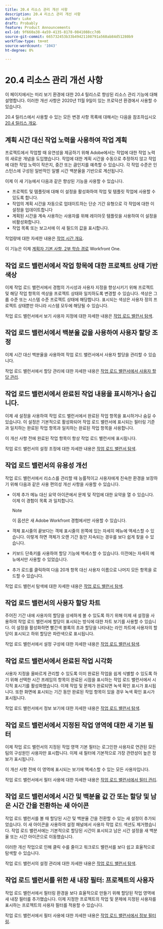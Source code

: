 ```yaml
---
title: 20.4 리소스 관리 개선 사항
description: 20.4 리소스 관리 개선 사항
author: Luke
draft: Probably
feature: Product Announcements
exl-id: 9f660a38-4a59-4135-8178-0841088cc7d6
source-git-commit: 665732453b33b49421108791a560ab84d51280b9
workflow-type: tm+mt
source-wordcount: '1043'
ht-degree: 0%

---
```


# 20.4 리소스 관리 개선 사항

이 페이지에서는 미리 보기 환경에 대한 20.4 릴리스로 향상된 리소스 관리 기능에 대해 설명합니다. 이러한 개선 사항은 2020년 11월 9일이 있는 프로덕션 환경에서 사용할 수 있습니다.

20.4 릴리스에서 사용할 수 있는 모든 변경 사항 목록에 대해서는 다음을 참조하십시오 [20.4 릴리스 개요](../../../product-announcements/product-releases/20.4-release-activity/20-4-release-overview.md).

## 계획 시간 대신 작업 노력을 사용하여 작업 계획

프로젝트에서 작업할 때 유연성을 제공하기 위해 Adobe에서는 작업에 대한 작업 노력의 새로운 개념을 도입했습니다. 작업에 대한 계획 시간을 수동으로 추정하지 않고 작업에 대한 작업 노력이 작은지, 중간 또는 큼인지를 예측할 수 있습니다. 각 작업 수준은 인스턴스에 구성된 일반적인 일별 시간 백분율을 기반으로 계산됩니다.

이제 이 새 기능에서 다음과 같은 향상된 기능을 사용할 수 있습니다.

* 프로젝트 및 템플릿에 대해 이 설정을 활성화하여 작업 및 템플릿 작업에 사용할 수 있도록 합니다.
* 작업의 계획 시간을 자동으로 업데이트하는 단순 기간 유형으로 각 작업에 대한 이 설정을 업데이트합니다
* 계획된 시간을 계속 사용하는 사용자를 위해 레이아웃 템플릿을 사용하여 이 설정을 비활성화합니다.
* 작업 목록 또는 보고서에 이 새 필드의 값을 표시합니다.

작업량에 대한 자세한 내용은 [작업 시간 개요](../../../manage-work/tasks/task-information/work-effort.md).

이 기능은 이제 [계획자 기본 사항, 2부 학습 경로](https://one.workfront.com/s/learningpath3/planner-fundamentals-for-the-new-workfront-experience-part-2-plan-a-project-20Y0z000000bm79EAA) Workfront One.

## 작업 로드 밸런서에서 작업 항목에 대한 프로젝트 상태 기반 색상

이제 작업 로드 밸런서에서 경험의 가시성과 사용자 지정을 향상시키기 위해 프로젝트 및 해당 작업 항목의 색상을 프로젝트 상태와 일치하도록 변경할 수 있습니다. 색상은 그룹 수준 또는 시스템 수준 프로젝트 상태에 해당합니다. 표시되는 색상은 사용자 정의 프로젝트 상태뿐만 아니라 시스템 모두에 해당될 수 있습니다.

작업 로드 밸런서에서 보기 사용자 지정에 대한 자세한 내용은 [작업 로드 밸런서 탐색](../../../resource-mgmt/workload-balancer/navigate-the-workload-balancer.md).

## 작업 로드 밸런서에서 백분율 값을 사용하여 사용자 할당 조정

이제 시간 대신 백분율을 사용하여 작업 로드 밸런서에서 사용자 할당을 관리할 수 있습니다.

작업 로드 밸런서에서 할당 관리에 대한 자세한 내용은 [작업 로드 밸런서에서 사용자 할당 관리](../../../resource-mgmt/workload-balancer/manage-user-allocations-workload-balancer.md).

## 작업 로드 밸런서에서 완료된 작업 내용을 표시하거나 숨깁니다.

이제 새 설정을 사용하여 작업 로드 밸런서에서 완료된 작업 항목을 표시하거나 숨길 수 있습니다. 이 설정은 기본적으로 활성화되어 작업 로드 밸런서에 표시되는 필터링 기준과 일치하는 완료된 작업 항목과 일치하는 완료된 작업 항목을 사용합니다.

이 개선 사항 전에 완료된 작업 항목이 항상 작업 로드 밸런서에 표시됩니다.

작업 로드 밸런서의 설정 조정에 대한 자세한 내용은 [작업 로드 밸런서 탐색](../../../resource-mgmt/workload-balancer/navigate-the-workload-balancer.md).

## 작업 로드 밸런서의 유용성 개선

작업 로드 밸런서에서 리소스를 관리할 때 능률적이고 사용자에게 친숙한 환경을 보장하기 위해 다음과 같은 사용 편의성 개선 사항을 사용할 수 있습니다.

* 이제 추가 메뉴 대신 요약 아이콘에서 문제 및 작업에 대한 요약을 열 수 있습니다. 이제 이 경험이 목록 과 일치합니다.

   >[!NOTE]
   >
   >이 옵션은 새 Adobe Workfront 경험에서만 사용할 수 있습니다.

* 객체 표시줄의 끝보다는 객체 표시줄의 왼쪽에 있는 자세히 메뉴에 액세스할 수 있습니다. 이렇게 하면 객체가 오랜 기간 동안 지속되는 경우를 보다 쉽게 찾을 수 있습니다.
* 키보드 단축키를 사용하여 할당 기능에 액세스할 수 있습니다. 이전에는 자세히 메뉴에서만 사용할 수 있었습니다.
* 추가 로드를 클릭하여 다음 20개 항목 대신 사용자 이름으로 나머지 모든 항목을 로드할 수 있습니다.

작업 로드 밸런서 탐색에 대한 자세한 내용은 [작업 로드 밸런서 탐색](../../../resource-mgmt/workload-balancer/navigate-the-workload-balancer.md).

## 작업 로드 밸런서의 사용자 할당 차트

주어진 기간 내에 사용자의 할당을 상세하게 볼 수 있도록 하기 위해 이제 새 설정을 사용하여 작업 로드 밸런서에 할당이 표시되는 방식에 대한 차트 보기를 사용할 수 있습니다. 이 설정을 활성화하면 빨간색 블록의 초과 할당을 나타내는 라인 차트에 사용자의 할당이 표시되고 하위 할당은 파란색으로 표시됩니다.

작업 로드 밸런서에서 설정 구성에 대한 자세한 내용은 [작업 로드 밸런서 탐색](../../../resource-mgmt/workload-balancer/navigate-the-workload-balancer.md).

## 작업 로드 밸런서에서 완료된 작업 시각화

사용자 지정을 올바르게 관리할 수 있도록 이미 완료된 작업을 쉽게 식별할 수 있도록 하기 위해 선택한 시간 프레임의 항목이 완료된 시점을 표시하는 작업 로드 밸런서에서 시각적 표시기를 활성화했습니다. 이제 작업 및 문제가 완료되면 녹색 확인 표시가 표시됩니다. 또한 화면에 표시되는 기간 동안 완료된 작업 항목이 있을 경우 녹색 확인 표시가 표시됩니다.

작업 로드 밸런서에서 정보 보기에 대한 자세한 내용은 [작업 로드 밸런서 탐색](../../../resource-mgmt/workload-balancer/navigate-the-workload-balancer.md).

## 작업 로드 밸런서에서 지정된 작업 영역에 대한 새 기본 필터

이제 작업 로드 밸런서의 지정된 작업 영역 기본 필터는 로그인한 사용자로 연관된 모든 팀의 구성원인 사용자만 표시합니다. 이제 새 필터에 기본적으로 가장 관련성이 높은 정보가 표시됩니다.

이 개선 사항 전에 이 영역에 표시되는 보기에 액세스할 수 있는 모든 사용자입니다.

작업 로드 밸런서에서 필터 사용에 대한 자세한 내용은 [작업 로드 밸런서에서 필터 관리](../../../resource-mgmt/workload-balancer/filter-information-workload-balancer.md).

## 작업 로드 밸런서에서 시간 및 백분율 값 간 또는 할당 및 남은 시간 간을 전환하는 새 아이콘

작업 로드 밸런서를 볼 때 할당된 시간 및 백분율 간을 전환할 수 있는 새 설정이 추가되었습니다. 이 새 아이콘을 사용하여 설정 패널에서 사용자 작업 로드 섹션도 제거했습니다. 작업 로드 밸런서에는 기본적으로 할당된 시간이 표시되고 남은 시간 설정을 새 백분율 또는 시간 아이콘으로 이동했습니다.

이러한 개선 작업으로 인해 클릭 수를 줄이고 워크로드 밸런서를 보다 쉽고 효율적으로 탐색할 수 있습니다.

작업 로드 밸런서의 설정 관리에 대한 자세한 내용은 [작업 로드 밸런서 탐색](../../../resource-mgmt/workload-balancer/navigate-the-workload-balancer.md).

## 작업 로드 밸런서를 위한 새 내장 필터: 프로젝트의 사용자

작업 로드 밸런서에서 필터링 환경을 보다 효율적으로 만들기 위해 할당된 작업 영역에 새 내장 필터를 추가했습니다. 이제 지정한 프로젝트의 작업 및 문제에 지정된 사용자를 표시하는 프로젝트의 사용자 필터를 적용할 수 있습니다.

작업 로드 밸런서에서 필터 사용에 대한 자세한 내용은 [작업 로드 밸런서에서 정보 필터링](../../../resource-mgmt/workload-balancer/filter-information-workload-balancer.md).

